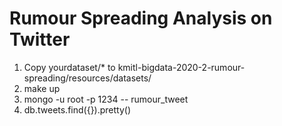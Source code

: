 # Rumour Spreading Analysis on Twitter
1. Copy yourdataset/* to kmitl-bigdata-2020-2-rumour-spreading/resources/datasets/
2. make up
3. mongo -u root -p 1234 -- rumour_tweet
4. db.tweets.find({}).pretty()
